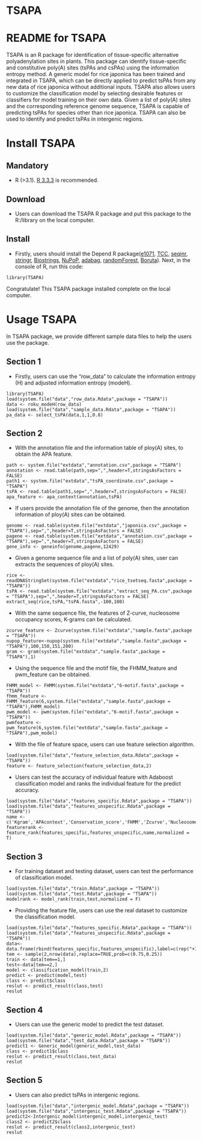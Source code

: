 # TSAPA
README for TSAPA
====================
TSAPA is an R package for identification of tissue-specific alternative polyadenylation sites in plants. This package can identify tissue-specific and constitutive poly(A) sites (tsPAs and csPAs) using the information entropy method. A generic model for rice japonica has been trained and integrated in TSAPA, which can be directly applied to predict tsPAs from any new data of rice japonica without additional inputs. TSAPA also allows users to customize the classification model by selecting desirable features or classifiers for model training on their own data. Given a list of poly(A) sites and the corresponding reference genome sequence, TSAPA is capable of predicting tsPAs for species other than rice japonica. TSAPA can also be used to identify and predict tsPAs in intergenic regions.

Install TSAPA
=============
Mandatory 
---------

* R (>3.1). [R 3.3.3](https://www.r-project.org/) is recommended.

Download 
---------

* Users can download the TSAPA R package and put this package to the R:/library on the local computer.

Install 
---------

* Firstly, users should install the Depend R package([e1071](https://CRAN.R-project.org/package=e1071), [TCC](http://www.bioconductor.org/packages/release/bioc/html/TCC.html), [seqinr](https://CRAN.R-project.org/package=seqinr ), [stringr](https://CRAN.R-project.org/package=stringr), [Biostrings](http://www.bioconductor.org/packages/release/bioc/html/Biostrings.html), [NuPoP](http://master.bioconductor.org/packages/release/bioc/html/NuPoP.html), [adabag](https://CRAN.R-project.org/package=adabag), [randomForest](https://CRAN.R-project.org/package=randomForest), [Boruta](https://CRAN.R-project.org/package=Boruta)).
 Next, in the console of R, run this code:
```
library(TSAPA)
```
Congratulate! This TSAPA package installed complete on the local computer.


Usage TSAPA
=============
In TSAPA package, we provide different sample data files to help the users use the package. 

Section 1 
---------
* Firstly, users can use the “row_data” to calculate the information entropy (H) and adjusted information entropy (modeH).
```
library(TSAPA)
load(system.file("data","row_data.Rdata",package = "TSAPA"))
data <- roku_modeH(row_data)
load(system.file("data","sample_data.Rdata",package = "TSAPA"))
pa_data <- select_tsPA(data,1,1,0.8)
```

Section 2
---------
* With the annotation file and the information table of ploy(A) sites, to obtain the APA feature.
```
path <- system.file("extdata","annotation.csv",package = "TSAPA")
annotation <- read.table(path,sep=",",header=T,stringsAsFactors = FALSE)
path1 <- system.file("extdata","tsPA_coordinate.csv",package = "TSAPA")
tsPA <- read.table(path1,sep=",",header=T,stringsAsFactors = FALSE)
apa_feature <- apa_context(annotation,tsPA)
```
* If users provide the annotation file of the genome, then the annotation information of ploy(A) sites can be obtained.
```
genome <- read.table(system.file("extdata","japonica.csv",package = "TSAPA"),sep=",",header=T,stringsAsFactors = FALSE)
pagene <- read.table(system.file("extdata","annotation.csv",package = "TSAPA"),sep=",",header=T,stringsAsFactors = FALSE)
gene_info <- geneinfo(genome,pagene,12429)
```
* Given a genome sequence file and a list of poly(A) sites, user can extracts the sequences of ploy(A) sites.
```
rice <- readDNAStringSet(system.file("extdata","rice_tsetseq.fasta",package = "TSAPA"))
tsPA <- read.table(system.file("extdata","extract_seq_PA.csv",package = "TSAPA"),sep=",",header=T,stringsAsFactors = FALSE)
extract_seq(rice,tsPA,"tsPA.fasta",-100,100)
```
* With the same sequence file, the features of Z-curve, nucleosome occupancy scores, K-grams can be calculated. 
```
zcurve_feature <- Zcurve(system.file("extdata","sample.fasta",package = "TSAPA"))
nupop_feature<-nupop(system.file("extdata","sample.fasta",package = "TSAPA"),100,150,151,200)
gram <- gram(system.file("extdata","sample.fasta",package = "TSAPA"),1)
```
* Using the sequence file and the motif file, the FHMM_feature and pwm_feature can be obtained.
```
FHMM_model <- FHMM(system.file("extdata","6-motif.fasta",package = "TSAPA"))
fhmm_feature <- FHMM_feature(6,system.file("extdata","sample.fasta",package = "TSAPA"),FHMM_model)
pwm_model <- pwm(system.file("extdata","6-motif.fasta",package = "TSAPA"))
pwmfeature <- pwm_feature(6,system.file("extdata","sample.fasta",package = "TSAPA"),pwm_model)
```
* With the file of feature space, users can use feature selection algorithm.
```
load(system.file("data","feature_selection_data.Rdata",package = "TSAPA"))
feature <- feature_selection(feature_selection_data,2)
```
* Users can test the accuracy of individual feature with Adaboost classification model and ranks the individual feature for the predict accuracy.
```
load(system.file("data","features_specific.Rdata",package = "TSAPA"))
load(system.file("data","features_unspecific.Rdata",package = "TSAPA"))
name <- c('Kgram','APAcontext','Conservation_score','FHMM','Zcurve','Nucleosome_Positioning','PWM','Secondary_structure')
featurerank <- feature_rank(features_specific,features_unspecific,name,normalized = T)
```

Section 3
---------
* For training dataset and testing dataset, users can test the performance of classification model.
```
load(system.file("data","train.Rdata",package = "TSAPA"))
load(system.file("data","test.Rdata",package = "TSAPA"))
modelrank <- model_rank(train,test,normalized = F)
```
* Providing the feature file, users can use the real dataset to customize the classification model. 
```
load(system.file("data","features_specific.Rdata",package = "TSAPA"))
load(system.file("data","features_unspecific.Rdata",package = "TSAPA"))
data<-data.frame(rbind(features_specific,features_unspecific),label=c(rep("+1",nrow(features_specific)),rep("-1",nrow(features_unspecific))))
tem <- sample(2,nrow(data),replace=TRUE,prob=c(0.75,0.25))
train <- data[tem==1,]
test<-data[tem==2,]
model <- classification_model(train,2)
predict <- predict(model,test)
class <- predict$class
reslut <- predict_result(class,test)
reslut
```

Section 4
---------
*  Users can use the generic model to predict the test dataset. 
```
load(system.file("data","generic_model.Rdata",package = "TSAPA"))
load(system.file("data","test_data.Rdata",package = "TSAPA"))
predict1 <- Generic_model(generic_model,test_data)
class <- predict1$class
reslut <- predict_result(class,test_data)
reslut
```

Section 5
---------
*  Users can also predict tsPAs in intergenic regions. 
```
load(system.file("data","intergenic_model.Rdata",package = "TSAPA"))
load(system.file("data","intergenic_test.Rdata",package = "TSAPA"))
predict2<-Intergenic_model(intergenic_model,intergenic_test)
class2 <- predict2$class
reslut <- predict_result(class2,intergenic_test)
reslut
```
